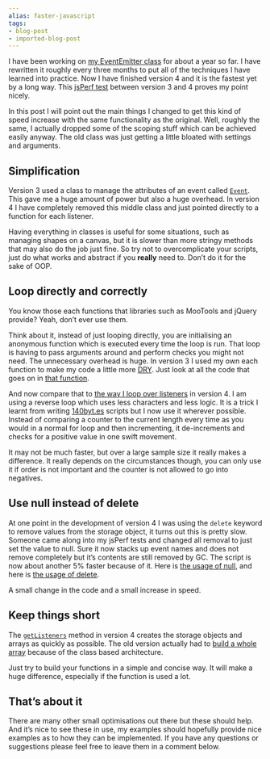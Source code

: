 ```yaml
---
alias: faster-javascript
tags:
- blog-post
- imported-blog-post
---
```



I have been working on [my EventEmitter class](https://github.com/Wolfy87/EventEmitter) for about a year so far. I have rewritten it roughly every three months to put all of the techniques I have learned into practice. Now I have finished version 4 and it is the fastest yet by a long way. This [jsPerf test](http://jsperf.com/eventemitter-3-vs-4/4) between version 3 and 4 proves my point nicely.

In this post I will point out the main things I changed to get this kind of speed increase with the same functionality as the original. Well, roughly the same, I actually dropped some of the scoping stuff which can be achieved easily anyway. The old class was just getting a little bloated with settings and arguments.

## Simplification

Version 3 used a class to manage the attributes of an event called [`Event`](https://github.com/Wolfy87/EventEmitter/blob/v3.1.7/src/EventEmitter.js#L27-70). This gave me a huge amount of power but also a huge overhead. In version 4 I have completely removed this middle class and just pointed directly to a function for each listener.

Having everything in classes is useful for some situations, such as managing shapes on a canvas, but it is slower than more stringy methods that may also do the job just fine. So try not to overcomplicate your scripts, just do what works and abstract if you **really** need to. Don’t do it for the sake of OOP.

## Loop directly and correctly

You know those each functions that libraries such as MooTools and jQuery provide? Yeah, don’t ever use them.

Think about it, instead of just looping directly, you are initialising an anonymous function which is executed every time the loop is run. That loop is having to pass arguments around and perform checks you might not need. The unnecessary overhead is huge. In version 3 I used my own each function to make my code a little more [DRY](https://en.wikipedia.org/wiki/Don%27t_repeat_yourself). Just look at all the code that goes on in [that function](https://github.com/Wolfy87/EventEmitter/blob/v3.1.7/src/EventEmitter.js#L72-103).

And now compare that to [the way I loop over listeners](https://github.com/Wolfy87/EventEmitter/blob/v4.0.0/EventEmitter.js#L242-249) in version 4. I am using a reverse loop which uses less characters and less logic. It is a trick I learnt from writing [140byt.es](http://www.140byt.es/) scripts but I now use it wherever possible. Instead of comparing a counter to the current length every time as you would in a normal for loop and then incrementing, it de-increments and checks for a positive value in one swift movement.

It may not be much faster, but over a large sample size it really makes a difference. It really depends on the circumstances though, you can only use it if order is not important and the counter is not allowed to go into negatives.

## Use null instead of delete

At one point in the development of version 4 I was using the `delete` keyword to remove values from the storage object, it turns out this is pretty slow. Someone came along into my jsPerf tests and changed all removal to just set the value to null. Sure it now stacks up event names and does not remove completely but it’s contents are still removed by GC. The script is now about another 5% faster because of it. Here is [the usage of null](https://github.com/Wolfy87/EventEmitter/blob/v4.0.0/EventEmitter.js#L200-222), and here is [the usage of delete](https://github.com/Wolfy87/EventEmitter/blob/ca3104295d8020be936347c76341dba8131aa16b/EventEmitter.js#L196-217).

A small change in the code and a small increase in speed.

## Keep things short

The [`getListeners`](https://github.com/Wolfy87/EventEmitter/blob/v4.0.0/EventEmitter.js#L53-69) method in version 4 creates the storage objects and arrays as quickly as possible. The old version actually had to [build a whole array](https://github.com/Wolfy87/EventEmitter/blob/v3.1.7/src/EventEmitter.js#L223-243) because of the class based architecture.

Just try to build your functions in a simple and concise way. It will make a huge difference, especially if the function is used a lot.

## That’s about it

There are many other small optimisations out there but these should help. And it’s nice to see these in use, my examples should hopefully provide nice examples as to how they can be implemented. If you have any questions or suggestions please feel free to leave them in a comment below.
